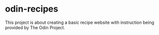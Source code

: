 # odin-recipes
This project is about creating a basic recipe website with instruction being provided by The Odin Project.
